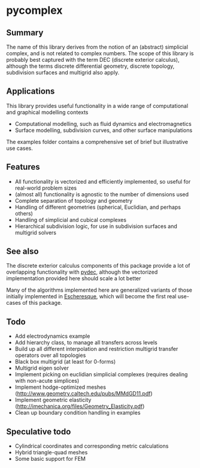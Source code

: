 pycomplex
=========

Summary
-------
The name of this library derives from the notion of an (abstract) simplicial complex, and is not related to complex numbers.
The scope of this library is probably best captured with the term DEC (discrete exterior calculus),
although the terms discrete differential geometry, discrete topology, subdivision surfaces and multigrid also apply.

Applications
------------
This library provides useful functionality in a wide range of computational and graphical modelling contexts
- Computational modelling, such as fluid dynamics and electromagnetics
- Surface modelling, subdivision curves, and other surface manipulations

The examples folder contains a comprehensive set of brief but illustrative use cases.

Features
--------
- All functionality is vectorized and efficiently implemented, so useful for real-world problem sizes
- (almost all) functionality is agnostic to the number of dimensions used
- Complete separation of topology and geometry
- Handling of different geometries (spherical, Euclidian, and perhaps others)
- Handling of simplicial and cubical complexes
- Hierarchical subdivision logic, for use in subdivision surfaces and multigrid solvers

See also
--------
The discrete exterior calculus components of this package provide a lot of overlapping functionality with <a href="https://github.com/hirani/pydec">pydec</a>,
although the vectorized implementation provided here should scale a lot better

Many of the algorithms implemented here are generalized variants of those initially implemented in <a href="https://github.com/EelcoHoogendoorn/Escheresque">Escheresque</a>,
which will become the first real use-cases of this package.

Todo
----
- Add electrodynamics example
- Add hierarchy class, to manage all transfers across levels
- Build up all different interpolation and restriction multigrid transfer operators over all topologies
- Black box multigrid (at least for 0-forms)
- Multigrid eigen solver
- Implement picking on euclidian simplicial complexes (requires dealing with non-acute simplices)
- Implement hodge-optimized meshes (http://www.geometry.caltech.edu/pubs/MMdGD11.pdf)
- Implement geometric elasticity (http://imechanica.org/files/Geometry_Elasticity.pdf)
- Clean up boundary condition handling in examples

Speculative todo
----------------
- Cylindrical coordinates and corresponding metric calculations
- Hybrid triangle-quad meshes
- Some basic support for FEM